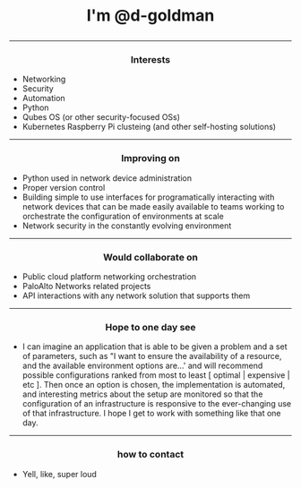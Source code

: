 # <p align="center">I'm @d-goldman</p>

***

### <p align="center">Interests

  - Networking
  - Security
  - Automation
  - Python
  - Qubes OS (or other security-focused OSs)
  - Kubernetes Raspberry Pi clusteing (and other self-hosting solutions)</p>

***

### <p align="center">Improving on

  - Python used in network device administration
  - Proper version control
  - Building simple to use interfaces for programatically interacting with network devices that can be made easily available to teams working to orchestrate the configuration of environments at scale
  - Network security in the constantly evolving environment</p>

***

### <p align="center">Would collaborate on

  - Public cloud platform networking orchestration
  - PaloAlto Networks related projects
  - API interactions with any network solution that supports them</p>

***

### <p align="center">Hope to one day see

  - I can imagine an application that is able to be given a problem and a set of
parameters, such as "I want to ensure the availability of a resource, and the 
available environment options are...' and will recommend possible configurations 
ranked from most to least [ optimal | expensive | etc ]. Then once an option is
chosen, the implementation is automated, and interesting metrics about the setup 
are monitored so that the configuration of an infrastructure is responsive to the 
ever-changing use of that infrastructure. I hope I get to work with something like 
that one day.

***

### <p align="center">how to contact
  - Yell, like, super loud</p>

<!---
d-goldman/d-goldman is a ✨ special ✨ repository because its `README.md` (this file) appears on your GitHub profile.
You can click the Preview link to take a look at your changes.
--->
